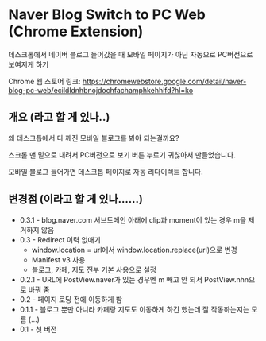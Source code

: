 Naver Blog Switch to PC Web (Chrome Extension)
===========

데스크톱에서 네이버 블로그 들어갔을 때 모바일 페이지가 아닌 자동으로 PC버전으로 보여지게 하기

Chrome 웹 스토어 링크: https://chromewebstore.google.com/detail/naver-blog-pc-web/ecildldnhbnojdochfachamphkehhifd?hl=ko

개요 (라고 할 게 있나..)
----

왜 데스크톱에서 다 깨진 모바일 블로그를 봐야 되는걸까요?

스크롤 맨 밑으로 내려서 PC버전으로 보기 버튼 누르기 귀찮아서 만들었습니다.

모바일 블로그 들어가면 데스크톱 페이지로 자동 리다이렉트 합니다.

변경점 (이라고 할 게 있나......)
---
* 0.3.1 - blog.naver.com 서브도메인 아래에 clip과 moment이 있는 경우 m을 제거하지 않음
* 0.3 - Redirect 이력 없애기
  * window.location = url에서 window.location.replace(url)으로 변경
  * Manifest v3 사용
  * 블로그, 카페, 지도 전부 기본 사용으로 설정
* 0.2.1 - URL에 PostView.naver가 있는 경우엔 m 빼고 안 되서 PostView.nhn으로 바꿔 줌
* 0.2 - 페이지 로딩 전에 이동하게 함
* 0.1.1 - 블로그 뿐만 아니라 카페랑 지도도 이동하게 하긴 했는데 잘 작동하는지는 모름 (...)
* 0.1 - 첫 버전

